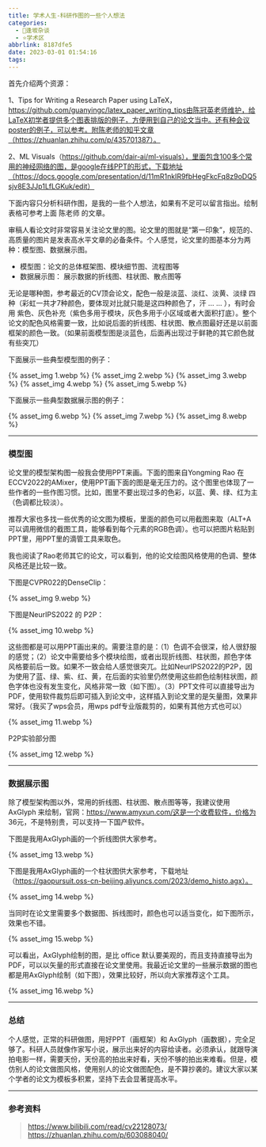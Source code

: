 ```yaml
---
title: 学术人生-科研作图的一些个人想法
categories:
  - 🌙逢坂杂谈
  - ⭐学术区
abbrlink: 8187dfe5
date: 2023-03-01 01:54:16
tags:
---
```


首先介绍两个资源：

1、Tips for Writing a Research Paper using LaTeX，https://github.com/guanyingc/latex_paper_writing_tips由陈冠英老师维护，给LaTeX初学者提供多个图表排版的例子，方便用到自己的论文当中。还有种会议poster的例子，可以参考。附陈老师的知乎文章（https://zhuanlan.zhihu.com/p/435701387）。

2、ML Visuals（https://github.com/dair-ai/ml-visuals），里面包含100多个常用的神经网络的图，是google在线PPT的形式，下载地址（https://docs.google.com/presentation/d/11mR1nkIR9fbHegFkcFq8z9oDQ5sjv8E3JJp1LfLGKuk/edit）

下面内容只分析科研作图，是我的一些个人想法，如果有不足可以留言指出。绘制表格可参考上面 陈老师 的文章。

<!--more-->

审稿人看论文时非常容易关注论文里的图。论文里的图就是“第一印象”，规范的、高质量的图片是发表高水平文章的必备条件。个人感觉，论文里的图基本分为两种：模型图、数据展示图。

- 模型图：论文的总体框架图、模块细节图、流程图等
- 数据展示图： 展示数据的折线图、柱状图、散点图等

无论是哪种图，参考最近的CV顶会论文，配色一般是淡蓝、淡红、淡黄、淡绿 四种（彩虹一共才7种颜色，要体现对比就只能是这四种颜色了，汗 ... ... ），有时会用 紫色、灰色补充（紫色多用于模块，灰色多用于小区域或者大面积打底）。整个论文的配色风格需要一致，比如说后面的折线图、柱状图、散点图最好还是以前面框架的颜色一致。（如果前面模型图是淡蓝色，后面再出现过于鲜艳的其它颜色就有些突兀）

下面展示一些典型模型图的例子：

{% asset_img 1.webp %}
{% asset_img 2.webp %}
{% asset_img 3.webp %}
{% asset_img 4.webp %}
{% asset_img 5.webp %}

下面展示一些典型数据展示图的例子：

{% asset_img 6.webp %}
{% asset_img 7.webp %}
{% asset_img 8.webp %}

***

### 模型图

论文里的模型架构图一般我会使用PPT来画。下面的图来自Yongming Rao 在 ECCV2022的AMixer，使用PPT画下面的图是毫无压力的。这个图里也体现了一些作者的一些作图习惯。比如，图里不要出现过多的色彩，以蓝、黄、绿、红为主（色调都比较淡）。

推荐大家也多找一些优秀的论文图为模板，里面的颜色可以用截图来取（ALT+A可以调用微信的截图工具，能够看到每个元素的RGB色调）。也可以把图片粘贴到PPT里，用PPT里的滴管工具来取色。

我也阅读了Rao老师其它的论文，可以看到，他的论文绘图风格使用的色调、整体风格还是比较一致。

下图是CVPR022的DenseClip：

{% asset_img 9.webp %}

下图是NeurIPS2022 的 P2P：

{% asset_img 10.webp %}

这些图都是可以用PPT画出来的。需要注意的是：（1）色调不会很深，给人很舒服的感觉；（2）论文中需要给多个模块绘图，或者出现折线图、柱状图，颜色字体风格要前后一致。如果不一致会给人感觉很突兀。比如NeurIPS2022的P2P，因为使用了蓝、绿、紫、红、黄，在后面的实验里仍然使用这些颜色绘制柱状图，颜色字体也没有发生变化，风格非常一致（如下图）。（3）PPT文件可以直接导出为PDF，使用软件裁剪后即可插入到论文中，这样插入到论文里的是矢量图，效果非常好。（我买了wps会员，用wps pdf专业版裁剪的，如果有其他方式也可以）

{% asset_img 11.webp %}

P2P实验部分图

{% asset_img 12.webp %}

***

### 数据展示图

除了模型架构图以外，常用的折线图、柱状图、散点图等等，我建议使用 AxGlyph 来绘制，官网：https://www.amyxun.com/这是一个收费软件，价格为 36元，不是特别贵，可以支持一下国产软件。

下图是我用AxGlyph画的一个折线图供大家参考。

{% asset_img 13.webp %}

下图是我用AxGlyph画的一个柱状图供大家参考，下载地址（https://gaopursuit.oss-cn-beijing.aliyuncs.com/2023/demo_histo.agx）。

{% asset_img 14.webp %}

当同时在论文里需要多个数据图、拆线图时，颜色也可以适当变化，如下图所示，效果也不错。

{% asset_img 15.webp %}

可以看出，AxGlyph绘制的图，是比 office 默认要美观的，而且支持直接导出为PDF，可以以矢量的形式直接在论文里使用。我最近论文里的一些展示数据的图也都是用AxGlyph绘制（如下图），效果比较好，所以向大家推荐这个工具。

{% asset_img 16.webp %}

***

### 总结

个人感觉，正常的科研做图，用好PPT（画框架）和 AxGlyph（画数据），完全足够了。科研人员就像作家写小说，展示出来好的内容给读者。必须承认，就跟导演拍电影一样，需要天份，天份高的拍出来好看，天份不够的拍出来难看。但是，模仿别人的论文做图风格，使用别人的论文做图配色，是不算抄袭的。建议大家以某个学者的论文为模板多积累，坚持下去会显著提高水平。

***

### 参考资料

> <https://www.bilibili.com/read/cv22128073/>
> <https://zhuanlan.zhihu.com/p/603088040/>
